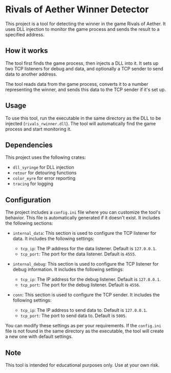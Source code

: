 # Rivals of Aether Winner Detector

This project is a tool for detecting the winner in the game Rivals of Aether. It uses DLL injection to monitor the game process and sends the result to a specified address.

## How it works

The tool first finds the game process, then injects a DLL into it. It sets up two TCP listeners for debug and data, and optionally a TCP sender to send data to another address.

The tool reads data from the game process, converts it to a number representing the winner, and sends this data to the TCP sender if it's set up.

## Usage

To use this tool, run the executable in the same directory as the DLL to be injected (`rivals_rwinner.dll`). The tool will automatically find the game process and start monitoring it.

## Dependencies

This project uses the following crates:

- `dll_syringe` for DLL injection
- `retour` for detouring functions
- `color_eyre` for error reporting
- `tracing` for logging

## Configuration

The project includes a `config.ini` file where you can customize the tool's behavior. This file is automatically generated if it doesn't exist. It includes the following sections:

- `internal_data`: This section is used to configure the TCP listener for data. It includes the following settings:
  - `tcp_ip`: The IP address for the data listener. Default is `127.0.0.1`.
  - `tcp_port`: The port for the data listener. Default is `4555`.

- `internal_debug`: This section is used to configure the TCP listener for debug information. It includes the following settings:
  - `tcp_ip`: The IP address for the debug listener. Default is `127.0.0.1`.
  - `tcp_port`: The port for the debug listener. Default is `4556`.

- `conn`: This section is used to configure the TCP sender. It includes the following settings:
  - `tcp_ip`: The IP address to send data to. Default is `127.0.0.1`.
  - `tcp_port`: The port to send data to. Default is `5005`.

You can modify these settings as per your requirements. If the `config.ini` file is not found in the same directory as the executable, the tool will create a new one with default settings.

## Note

This tool is intended for educational purposes only. Use at your own risk.